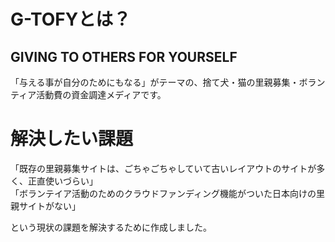 # G-TOFYとは？
## GIVING TO OTHERS FOR YOURSELF
  
「与える事が自分のためにもなる」がテーマの、捨て犬・猫の里親募集・ボランティア活動費の資金調達メディアです。  


# 解決したい課題
  
「既存の里親募集サイトは、ごちゃごちゃしていて古いレイアウトのサイトが多く、正直使いづらい」  
「ボランテイア活動のためのクラウドファンディング機能がついた日本向けの里親サイトがない」
  
という現状の課題を解決するために作成しました。






